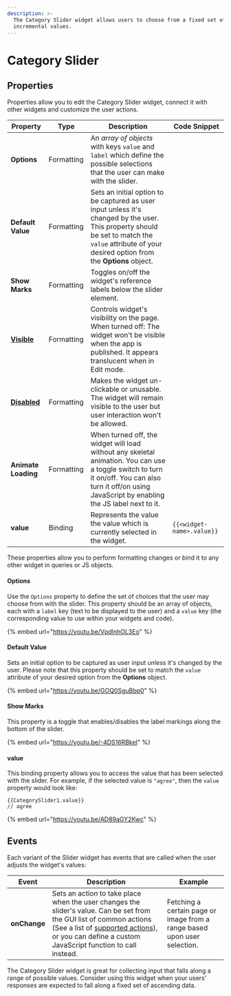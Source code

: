 ```yaml
---
description: >-
  The Category Slider widget allows users to choose from a fixed set of
  incremental values.
---
```


# Category Slider

## Properties

Properties allow you to edit the Category Slider widget, connect it with other widgets and customize the user actions.

| Property                             | Type       | Description                                                                                                                                                                                            | Code Snippet              |
| ------------------------------------ | ---------- | ------------------------------------------------------------------------------------------------------------------------------------------------------------------------------------------------------ | ------------------------- |
| **Options**                          | Formatting | An _array of objects_ with keys `value` and `label` which define the possible selections that the user can make with the slider.                                                                       |                           |
| **Default Value**                    | Formatting | Sets an initial option to be captured as user input unless it's changed by the user. This property should be set to match the `value` attribute of your desired option from the **Options** object.    |                           |
| **Show Marks**                       | Formatting | Toggles on/off the widget's reference labels below the slider element.                                                                                                                                 |                           |
| ****[**Visible**](../#visible)****   | Formatting | Controls widget's visibility on the page. When turned off: The widget won't be visible when the app is published. It appears translucent when in Edit mode.                                            |                           |
| ****[**Disabled**](../#disabled)**** | Formatting | Makes the widget un-clickable or unusable. The widget will remain visible to the user but user interaction won't be allowed.                                                                           |                           |
| **Animate Loading**                  | Formatting | When turned off, the widget will load without any skeletal animation. You can use a toggle switch to turn it on/off. You can also turn it off/on using JavaScript by enabling the JS label next to it. |                           |
| **value**                            | Binding    | Represents the value the value which is currently selected in the widget.                                                                                                                              | `{{<widget-name>.value}}` |

These properties allow you to perform formatting changes or bind it to any other widget in queries or JS objects.

#### Options

Use the `Options` property to define the set of choices that the user may choose from with the slider. This property should be an array of objects, each with a `label` key (text to be displayed to the user) and a `value` key (the corresponding value to use within your widgets and code).

{% embed url="https://youtu.be/VpdlnhOL3Eo" %}

#### Default Value

Sets an initial option to be captured as user input unless it's changed by the user. Please note that this property should be set to match the `value` attribute of your desired option from the **Options** object.

{% embed url="https://youtu.be/GOQ0SguBbp0" %}

#### Show Marks

This property is a toggle that enables/disables the label markings along the bottom of the slider.

{% embed url="https://youtu.be/-4DS16RBkeI" %}

#### value

This binding property allows you to access the value that has been selected with the slider. For example, if the selected value is `"agree"`, then the `value` property would look like:

```
{{CategorySlider1.value}}
// agree
```

{% embed url="https://youtu.be/AD89aGY2Kwc" %}

## Events

Each variant of the Slider widget has events that are called when the user adjusts the widget's values:

| Event        | Description                                                                                                                                                                                                                                                                                       | Example                                                                  |
| ------------ | ------------------------------------------------------------------------------------------------------------------------------------------------------------------------------------------------------------------------------------------------------------------------------------------------- | ------------------------------------------------------------------------ |
| **onChange** | Sets an action to take place when the user changes the slider's value. Can be set from the GUI list of common actions (See a list of [supported actions](https://docs.appsmith.com/reference/appsmith-framework/widget-actions)), or you can define a custom JavaScript function to call instead. | Fetching a certain page or image from a range based upon user selection. |

The Category Slider widget is great for collecting input that falls along a range of possible values. Consider using this widget when your users' responses are expected to fall along a fixed set of ascending data.
